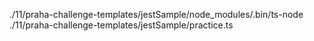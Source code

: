 ./11/praha-challenge-templates/jestSample/node_modules/.bin/ts-node ./11/praha-challenge-templates/jestSample/practice.ts
